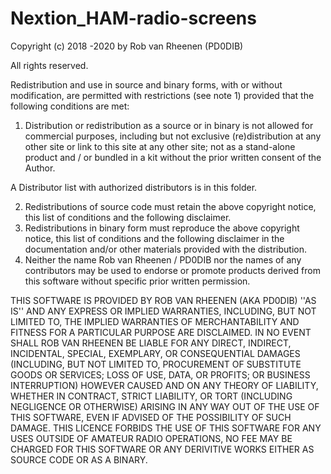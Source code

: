 # Nextion_HAM-radio-screens
Copyright (c) 2018 -2020 by Rob van Rheenen (PD0DIB)

All rights reserved.

Redistribution and use in source and binary forms, with or without
modification, are permitted with restrictions (see note 1) provided that the following conditions are met:
1. Distribution or redistribution as a source or in binary is not allowed for commercial purposes, including but not exclusive (re)distribution at any other site or link to this site at any other site; not as a stand-alone product and / or bundled in a kit without the prior written consent of the Author. 

A Distributor list with authorized distributors is in this folder.

2. Redistributions of source code must retain the above copyright
   notice, this list of conditions and the following disclaimer.
3. Redistributions in binary form must reproduce the above copyright
   notice, this list of conditions and the following disclaimer in the
   documentation and/or other materials provided with the distribution.
4. Neither the name Rob van Rheenen / PD0DIB nor the
   names of any contributors may be used to endorse or promote products
   derived from this software without specific prior written permission.

THIS SOFTWARE IS PROVIDED BY ROB VAN RHEENEN (AKA PD0DIB) ''AS IS'' AND ANY
EXPRESS OR IMPLIED WARRANTIES, INCLUDING, BUT NOT LIMITED TO, THE IMPLIED
WARRANTIES OF MERCHANTABILITY AND FITNESS FOR A PARTICULAR PURPOSE ARE
DISCLAIMED. IN NO EVENT SHALL ROB VAN RHEENEN BE LIABLE FOR ANY
DIRECT, INDIRECT, INCIDENTAL, SPECIAL, EXEMPLARY, OR CONSEQUENTIAL DAMAGES
(INCLUDING, BUT NOT LIMITED TO, PROCUREMENT OF SUBSTITUTE GOODS OR SERVICES;
LOSS OF USE, DATA, OR PROFITS; OR BUSINESS INTERRUPTION) HOWEVER CAUSED AND
ON ANY THEORY OF LIABILITY, WHETHER IN CONTRACT, STRICT LIABILITY, OR TORT
(INCLUDING NEGLIGENCE OR OTHERWISE) ARISING IN ANY WAY OUT OF THE USE OF THIS
SOFTWARE, EVEN IF ADVISED OF THE POSSIBILITY OF SUCH DAMAGE.
THIS LICENCE FORBIDS THE USE OF THIS SOFTWARE FOR ANY USES OUTSIDE OF AMATEUR
RADIO OPERATIONS, NO FEE MAY BE CHARGED FOR THIS SOFTWARE OR ANY DERIVITIVE
WORKS EITHER AS SOURCE CODE OR AS A BINARY.
